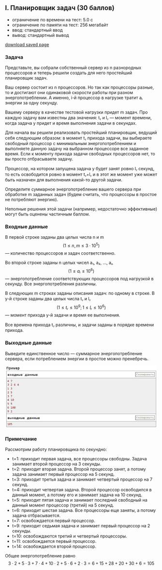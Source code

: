 ## I. Планировщик задач (30 баллов)
- ограничение по времени на тест: 5.0 с
- ограничение по памяти на тест: 256 мегабайт
- ввод: стандартный ввод
- вывод: стандартный вывод

[download saved page](Screens/Task_I.mhtml)

### Задача
Представьте, вы собрали собственный сервер из n разнородных процессоров и теперь решили создать для него простейший планировщик задач.

Ваш сервер состоит из n процессоров. Но так как процессоры разные, то и достигают они одинаковой скорости работы при разном энергопотреблении. А именно, i-й процессор в нагрузке тратит aᵢ энергии за одну секунду.

Вашему серверу в качестве тестовой нагрузки придет m задач. Про каждую задачу вам известны два значения: tᵧ и lᵧ — момент времени, когда задача y придет и время выполнения задачи в секундах.

Для начала вы решили реализовать простейший планировщик, ведущий себя следующим образом: в момент tᵧ прихода задачи, вы выбираете свободный процессор с минимальным энергопотреблением и выполняете данную задачу на выбранном процессоре все заданное время. Если к моменту прихода задачи свободных процессоров нет, то вы просто отбрасываете задачу.

Процессор, на котором запущена задача y будет занят ровно lᵧ секунд, то есть освободится ровно в момент tᵧ+lᵧ и в этот же момент уже может быть назначен для выполнения какой-то другой задачи.

Определите суммарное энергопотребление вашего сервера при обработке m заданных задач (будем считать, что процессоры в простое не потребляют энергию).

Неполные решения этой задачи (например, недостаточно эффективные) могут быть оценены частичным баллом.

### Входные данные
В первой строке заданы два целых числа n и m
$$(1≤n,m≤3⋅10^5)$$
— количество процессоров и задач соответственно.

Во второй строке заданы n целых чисел a₁, a₂, …, aₙ
$$(1≤aᵢ≤10^6)$$
— энергопотребление соответствующих процессоров под нагрузкой в секунду. Все энергопотребления различны.

В следующих m строках заданы описания задач: по одному в строке. В y-й строке заданы два целых числа tᵧ и lᵧ
$$(1≤tᵧ≤10^9; 1≤lᵧ≤10^6)$$
— момент прихода y-й задачи и время ее выполнения.

Все времена прихода tᵧ различны, и задачи заданы в порядке времени прихода.

### Выходные данные
Выведите единственное число — суммарное энергопотребление сервера, если потреблением энергии в простое можно пренебречь.

![картинка примеры](Screens/screen_1.png)

### Примечание
Рассмотрим работу планировщика по секундно:
- t=1: приходит первая задача, все процессоры свободны. Задача занимает второй процессор на 3 секунды.
- t=2: приходит вторая задача. Второй процессор занят, а потому задача занимает первый процессор на 5 секунд.
- t=3: приходит третья задача и занимает четвертый процессор на 7 секунд.
- t=4: приходит четвертая задача. Второй процессор освободился в данный момент, а потому его и занимает задача на 10 секунд.
- t=5: приходит пятая задача и занимает последний свободный на данный момент процессор (третий) на 5 секунд.
- t=6: приходит шестая задача. Все процессоры еще заняты, а потому задача отбрасывается.
- t=7: освобождается первый процессор.
- t=9: приходит седьмая задача и занимает первый процессор на 2 секунды.
- t=10: освобождаются третий и четвертый процессоры.
- t=11: освобождается первый процессор.
- t=14: освобождается второй процессор.

Общее энергопотребление равно
$$3⋅2 + 5⋅3 + 7⋅4 + 10⋅2 + 5⋅6 + 2⋅3 = 6+15+28+20+30+6 = 105$$